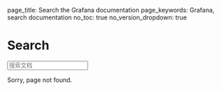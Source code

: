 page_title: Search the Grafana documentation
page_keywords: Grafana, search documentation
no_toc: true
no_version_dropdown: true

# Search

<form id="content_search" action="/jsearch/">
  <span role="status" aria-live="polite" class="ui-helper-hidden-accessible"></span>
  <input name="q" id="tipue_search_input" type="text" class="search_input search-query ui-autocomplete-input" placeholder="搜索文档" autocomplete="off">
</form>

<div id="tipue_search_content">
Sorry, page not found.
</div>
